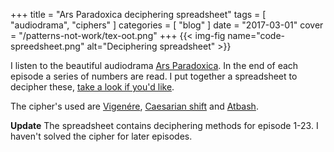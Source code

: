 +++
title = "Ars Paradoxica deciphering spreadsheet"
tags = [ "audiodrama", "ciphers" ]
categories = [ "blog" ]
date = "2017-03-01"
cover = "/patterns-not-work/tex-oot.png"
+++
{{< img-fig name="code-spreedsheet.png" alt="Deciphering spreadsheet" >}}

I listen to the beautiful audiodrama [Ars Paradoxica](https://arsparadoxica.com/). In the end of each episode a series of numbers are read. I put together a spreadsheet to decipher these, [take a look if you'd like](https://docs.google.com/spreadsheets/d/1g2tXvxwR4-Oumgf3H3ucRDdE90pUqfZpS65uwsC1dpw/edit?usp=sharing).


The cipher's used are [Vigenére](http://rumkin.com/tools/cipher/vigenere.php), [Caesarian shift](http://rumkin.com/tools/cipher/caesar.php) and [Atbash](http://rumkin.com/tools/cipher/atbash.php).

**Update**
The spreadsheet contains deciphering methods for episode 1-23. I haven't solved the cipher for later episodes.
